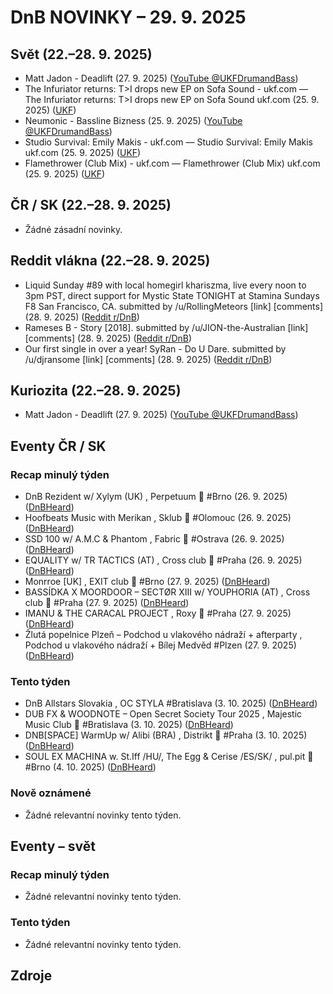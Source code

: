 # DnB NOVINKY – 29. 9. 2025

## Svět (22.–28. 9. 2025)

* Matt Jadon - Deadlift (27. 9. 2025) ([YouTube @UKFDrumandBass][1])
* The Infuriator returns: T>I drops new EP on Sofa Sound - ukf.com — The Infuriator returns: T>I drops new EP on Sofa Sound ukf.com (25. 9. 2025) ([UKF][2])
* Neumonic - Bassline Bizness (25. 9. 2025) ([YouTube @UKFDrumandBass][3])
* Studio Survival: Emily Makis - ukf.com — Studio Survival: Emily Makis ukf.com (25. 9. 2025) ([UKF][4])
* Flamethrower (Club Mix) - ukf.com — Flamethrower (Club Mix) ukf.com (25. 9. 2025) ([UKF][5])

## ČR / SK (22.–28. 9. 2025)

* Žádné zásadní novinky.

## Reddit vlákna (22.–28. 9. 2025)

* Liquid Sunday #89 with local homegirl khariszma, live every noon to 3pm PST, direct support for Mystic State TONIGHT at Stamina Sundays F8 San Francisco, CA. submitted by /u/RollingMeteors [link] [comments] (28. 9. 2025) ([Reddit r/DnB][6])
* Rameses B - Story [2018]. submitted by /u/JION-the-Australian [link] [comments] (28. 9. 2025) ([Reddit r/DnB][7])
* Our first single in over a year! SyRan - Do U Dare. submitted by /u/djransome [link] [comments] (28. 9. 2025) ([Reddit r/DnB][8])

## Kuriozita (22.–28. 9. 2025)

* Matt Jadon - Deadlift (27. 9. 2025) ([YouTube @UKFDrumandBass][1])

## Eventy ČR / SK

### Recap minulý týden
* DnB Rezident w/ Xylym (UK) , Perpetuum 👑 #Brno (26. 9. 2025) ([DnBHeard][9])
* Hoofbeats Music with Merikan , Sklub 👑 #Olomouc (26. 9. 2025) ([DnBHeard][10])
* SSD 100 w/ A.M.C & Phantom , Fabric 👑 #Ostrava (26. 9. 2025) ([DnBHeard][11])
* EQUALITY w/ TR TACTICS (AT) , Cross club 👑 #Praha (26. 9. 2025) ([DnBHeard][12])
* Monrroe [UK] , EXIT club 👑 #Brno (27. 9. 2025) ([DnBHeard][13])
* BASSÍDKA X MOORDOOR – SECTØR XIII w/ YOUPHORIA (AT) , Cross club 👑 #Praha (27. 9. 2025) ([DnBHeard][14])
* IMANU & THE CARACAL PROJECT , Roxy 👑 #Praha (27. 9. 2025) ([DnBHeard][15])
* Žlutá popelnice Plzeň – Podchod u vlakového nádraží + afterparty , Podchod u vlakového nádraží + Bílej Medvěd #Plzen (27. 9. 2025) ([DnBHeard][16])

### Tento týden
* DnB Allstars Slovakia , OC STYLA #Bratislava (3. 10. 2025) ([DnBHeard][17])
* DUB FX & WOODNOTE – Open Secret Society Tour 2025 , Majestic Music Club 👑 #Bratislava (3. 10. 2025) ([DnBHeard][18])
* DNB[SPACE] WarmUp w/ Alibi (BRA) , Distrikt 👑 #Praha (3. 10. 2025) ([DnBHeard][19])
* SOUL EX MACHINA w. St.Iff /HU/, The Egg & Cerise /ES/SK/ , pul.pit 👑 #Brno (4. 10. 2025) ([DnBHeard][20])

### Nově oznámené
* Žádné relevantní novinky tento týden.

## Eventy – svět

### Recap minulý týden
* Žádné relevantní novinky tento týden.

### Tento týden
* Žádné relevantní novinky tento týden.



## Zdroje

[1]: https://www.youtube.com/watch?v=o-_vpBGpOIU
[2]: https://news.google.com/rss/articles/CBMif0FVX3lxTE1NNFR5alVwWDJqaEFNWEtzaTViVVlTYWhpNzlMbmNhdGtOR3FJUVQ1blRfM2pwTlZ5ZzVWRkRzdjMxZldETDJyQW1FREpEQW96SUh4TXREZk9HRGpmUTlmaTdKRjVFLTIycEt0WGxJMGpia2pPYkF0MHBSNXVsaUU?oc=5
[3]: https://www.youtube.com/watch?v=aP7uBtIerG8
[4]: https://news.google.com/rss/articles/CBMiXkFVX3lxTFAyQVhEZVZ3YndyUmdqaGJ1dlJWaTVtWTdoQ3l4ajQ2NFQwS0JBRjV4S0U2UW5XMnBob0hJM291bTB6QklmZ2xFRGFfeU1NRUIzQl9UUFRTUWFSY3EwckE?oc=5
[5]: https://news.google.com/rss/articles/CBMiZEFVX3lxTE1CWE1FLTBLRDBLZlpwYkYxWGFFZmZLN3kwaUd0czdTNnB6S2tQX2s5X0FhZmJDMTZIdUlmU0R0dThMYXZnWGVDWl8xMWpPRDZwUW1ram95TEtJQjNkV2xEeXEyWU0?oc=5
[6]: https://old.reddit.com/r/DnB/comments/1nsyyw6/liquid_sunday_89_with_local_homegirl_khariszma/
[7]: https://old.reddit.com/r/DnB/comments/1nsxcsn/rameses_b_story_2018/
[8]: https://old.reddit.com/r/DnB/comments/1nswf1n/our_first_single_in_over_a_year_syran_do_u_dare/
[9]: https://www.facebook.com/events/1536787461020755/
[10]: https://www.facebook.com/events/748825818069711/
[11]: https://www.facebook.com/events/1411042836637871/
[12]: https://www.facebook.com/events/1479550783303686
[13]: https://www.facebook.com/events/775790568481238/
[14]: https://www.facebook.com/events/1251210932777500/
[15]: https://www.facebook.com/events/1232143318146823/
[16]: https://www.facebook.com/events/1993313891410407/
[17]: https://www.facebook.com/events/596313289914838/
[18]: https://www.facebook.com/events/1156217052705624/
[19]: https://www.facebook.com/events/1263530458853196/
[20]: https://www.facebook.com/events/4258633397693922/
